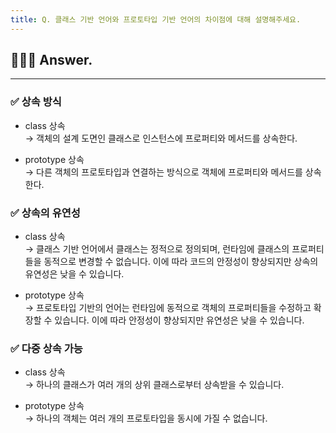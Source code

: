 ```yaml
---
title: Q. 클래스 기반 언어와 프로토타입 기반 언어의 차이점에 대해 설명해주세요.
---
```


## 🧑🏻‍💻 Answer.
---

### ✅ 상속 방식    
- class 상속  
  → 객체의 설계 도면인 클래스로 인스턴스에 프로퍼티와 메서드를 상속한다.

- prototype 상속  
  → 다른 객체의 프로토타입과 연결하는 방식으로 객체에 프로퍼티와 메서드를 상속한다.
    
### ✅ 상속의 유연성
    
- class 상속  
  → 클래스 기반 언어에서 클래스는 정적으로 정의되며, 런타임에 클래스의 프로퍼티들을 동적으로 변경할 수 없습니다. 이에 따라 코드의 안정성이 향상되지만 상속의 유연성은 낮을 수 있습니다.

- prototype 상속  
  → 프로토타입 기반의 언어는 런타임에 동적으로 객체의 프로퍼티들을 수정하고 확장할 수 있습니다. 이에 따라 안정성이 향상되지만 유연성은 낮을 수 있습니다.

### ✅ 다중 상속 가능

- class 상속  
  → 하나의 클래스가 여러 개의 상위 클래스로부터 상속받을 수 있습니다.

- prototype 상속  
  → 하나의 객체는 여러 개의 프로토타입을 동시에 가질 수 없습니다.